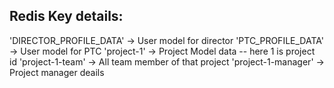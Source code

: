 ## Redis Key details:
'DIRECTOR_PROFILE_DATA'  ->  User model for director
'PTC_PROFILE_DATA'  ->  User model for PTC
'project-1'  ->  Project Model data -- here 1 is  project id
'project-1-team' -> All team member of that project
'project-1-manager' -> Project manager deails

